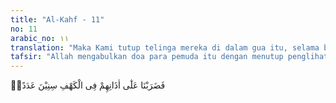 ```yaml
---
title: "Al-Kahf - 11"
no: 11
arabic_no: ١١
translation: "Maka Kami tutup telinga mereka di dalam gua itu, selama beberapa tahun."
tafsir: "Allah mengabulkan doa para pemuda itu dengan menutup penglihatan dan pendengaran mereka, hingga mereka tidur nyenyak dan tidak ada suara yang akan membangunkan mereka dari tidur di dalam gua itu selama ratusan tahun. Sangat besar rahmat Allah yang diberikan kepada mereka. Tidak mudah bagi seseorang untuk tidur, di waktu jiwanya sedang gelisah dan takut. Dengan tidur, seseorang mendapatkan ketenteraman hati.\n\nDalam ayat ini dikatakan \"menutup telinga\" karena telinga itulah tempat masuknya suara yang menjadi sebab bangunnya seseorang dari tidur. Seseorang dapat dikatakan tidur, bilamana telinganya tidak mendengar sesuatu lagi."
---
```

فَضَرَبْنَا عَلٰٓى اٰذَانِهِمْ فِى الْكَهْفِ سِنِيْنَ عَدَدًاۙ  